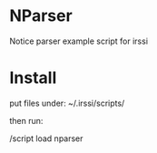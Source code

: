 # NParser
Notice parser example script for irssi

# Install
put files under: ~/.irssi/scripts/

then run: 

  /script load nparser
